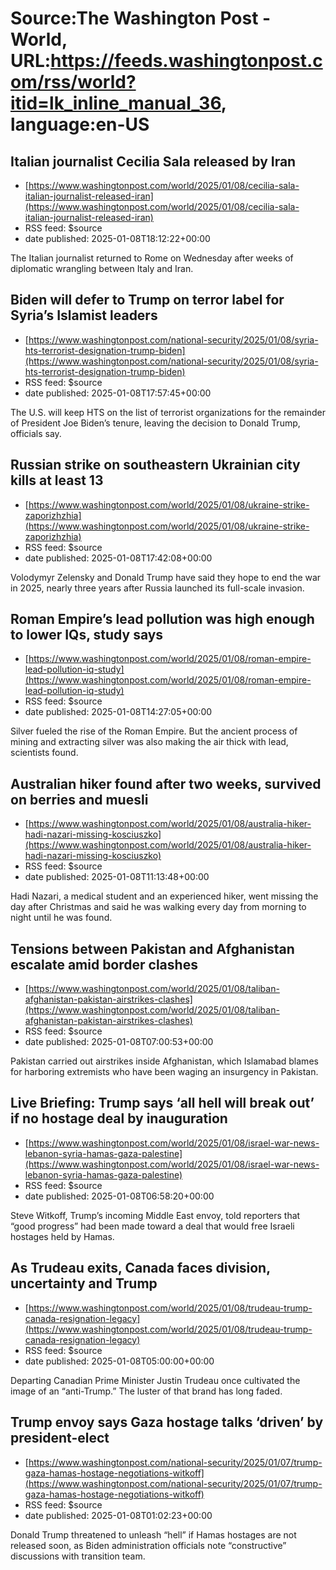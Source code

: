 # Source:The Washington Post - World, URL:https://feeds.washingtonpost.com/rss/world?itid=lk_inline_manual_36, language:en-US

## Italian journalist Cecilia Sala released by Iran
 - [https://www.washingtonpost.com/world/2025/01/08/cecilia-sala-italian-journalist-released-iran](https://www.washingtonpost.com/world/2025/01/08/cecilia-sala-italian-journalist-released-iran)
 - RSS feed: $source
 - date published: 2025-01-08T18:12:22+00:00

The Italian journalist returned to Rome on Wednesday after weeks of diplomatic wrangling between Italy and Iran.

## Biden will defer to Trump on terror label for Syria’s Islamist leaders
 - [https://www.washingtonpost.com/national-security/2025/01/08/syria-hts-terrorist-designation-trump-biden](https://www.washingtonpost.com/national-security/2025/01/08/syria-hts-terrorist-designation-trump-biden)
 - RSS feed: $source
 - date published: 2025-01-08T17:57:45+00:00

The U.S. will keep HTS on the list of terrorist organizations for the remainder of President Joe Biden’s tenure, leaving the decision to Donald Trump, officials say.

## Russian strike on southeastern Ukrainian city kills at least 13
 - [https://www.washingtonpost.com/world/2025/01/08/ukraine-strike-zaporizhzhia](https://www.washingtonpost.com/world/2025/01/08/ukraine-strike-zaporizhzhia)
 - RSS feed: $source
 - date published: 2025-01-08T17:42:08+00:00

Volodymyr Zelensky and Donald Trump have said they hope to end the war in 2025, nearly three years after Russia launched its full-scale invasion.

## Roman Empire’s lead pollution was high enough to lower IQs, study says
 - [https://www.washingtonpost.com/world/2025/01/08/roman-empire-lead-pollution-iq-study](https://www.washingtonpost.com/world/2025/01/08/roman-empire-lead-pollution-iq-study)
 - RSS feed: $source
 - date published: 2025-01-08T14:27:05+00:00

Silver fueled the rise of the Roman Empire. But the ancient process of mining and extracting silver was also making the air thick with lead, scientists found.

## Australian hiker found after two weeks, survived on berries and muesli
 - [https://www.washingtonpost.com/world/2025/01/08/australia-hiker-hadi-nazari-missing-kosciuszko](https://www.washingtonpost.com/world/2025/01/08/australia-hiker-hadi-nazari-missing-kosciuszko)
 - RSS feed: $source
 - date published: 2025-01-08T11:13:48+00:00

Hadi Nazari, a medical student and an experienced hiker, went missing the day after Christmas and said he was walking every day from morning to night until he was found.

## Tensions between Pakistan and Afghanistan escalate amid border clashes
 - [https://www.washingtonpost.com/world/2025/01/08/taliban-afghanistan-pakistan-airstrikes-clashes](https://www.washingtonpost.com/world/2025/01/08/taliban-afghanistan-pakistan-airstrikes-clashes)
 - RSS feed: $source
 - date published: 2025-01-08T07:00:53+00:00

Pakistan carried out airstrikes inside Afghanistan, which Islamabad blames for harboring extremists who have been waging an insurgency in Pakistan.

## Live Briefing: Trump says ‘all hell will break out’ if no hostage deal by inauguration
 - [https://www.washingtonpost.com/world/2025/01/08/israel-war-news-lebanon-syria-hamas-gaza-palestine](https://www.washingtonpost.com/world/2025/01/08/israel-war-news-lebanon-syria-hamas-gaza-palestine)
 - RSS feed: $source
 - date published: 2025-01-08T06:58:20+00:00

Steve Witkoff, Trump’s incoming Middle East envoy, told reporters that “good progress” had been made toward a deal that would free Israeli hostages held by Hamas.

## As Trudeau exits, Canada faces division, uncertainty and Trump
 - [https://www.washingtonpost.com/world/2025/01/08/trudeau-trump-canada-resignation-legacy](https://www.washingtonpost.com/world/2025/01/08/trudeau-trump-canada-resignation-legacy)
 - RSS feed: $source
 - date published: 2025-01-08T05:00:00+00:00

Departing Canadian Prime Minister Justin Trudeau once cultivated the image of an “anti-Trump.” The luster of that brand has long faded.

## Trump envoy says Gaza hostage talks ‘driven’ by president-elect
 - [https://www.washingtonpost.com/national-security/2025/01/07/trump-gaza-hamas-hostage-negotiations-witkoff](https://www.washingtonpost.com/national-security/2025/01/07/trump-gaza-hamas-hostage-negotiations-witkoff)
 - RSS feed: $source
 - date published: 2025-01-08T01:02:23+00:00

Donald Trump threatened to unleash “hell” if Hamas hostages are not released soon, as Biden administration officials note “constructive” discussions with transition team.

